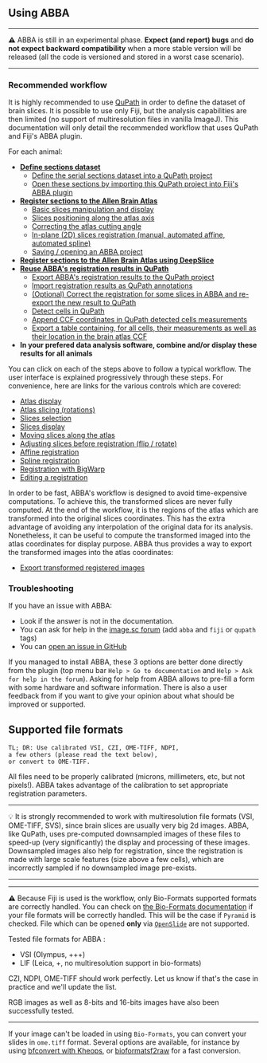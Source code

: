 ## Using ABBA

---

:warning: ABBA is still in an experimental phase. **Expect (and report) bugs** and **do not expect backward compatibility** when a more stable version will be released (all the code is versioned and stored in a worst case scenario).

---

### Recommended workflow
It is highly recommended to use [QuPath](https://qupath.github.io/) in order to define the dataset of brain slices. It is possible to use only Fiji, but the analysis capabilities are then limited (no support of multiresolution files in vanilla ImageJ). This documentation will only detail the recommended workflow that uses QuPath and Fiji's ABBA plugin.
 
For each animal:
* [**Define sections dataset**](create_dataset_and_open.md)
  * [Define the serial sections dataset into a QuPath project](create_dataset_and_open.md)
  * [Open these sections by importing this QuPath project into Fiji's ABBA plugin](create_dataset_and_open.md#abba-navigation)
* [**Register sections to the Allen Brain Atlas**](registration.md)
  * [Basic slices manipulation and display](registration.md)
  * [Slices positioning along the atlas axis](registration.md#first-coarse-positioning)
  * [Correcting the atlas cutting angle](registration.md#correcting-atlas-slicing-orientation)
  * [In-plane (2D) slices registration (manual, automated affine, automated spline)](registration.md#slices-registration)
  * [Saving / opening an ABBA project](registration.md#saving--opening-registrations-results)
* [**Register sections to the Allen Brain Atlas using DeepSlice**](registration_with_deepslice.md)
* [**Reuse ABBA's registration results in QuPath**](qupath_analysis.md)
  * [Export ABBA's registration results to the QuPath project](qupath_analysis.md)
  * [Import registration results as QuPath annotations](qupath_analysis.md#importing-abba-registration-results-in-qupath)
  * [(Optional) Correct the registration for some slices in ABBA and re-export the new result to QuPath](registration.md#editing-a-registration)
  * [Detect cells in QuPath](qupath_analysis.md#analysis-in-qupath)
  * [Append CCF coordinates in QuPath detected cells measurements](qupath_analysis.md#export-result-into-common-coordinates-of-the-allen-brain-atlas-ccfv3)
  * [Export a table containing, for all cells, their measurements as well as their location in the brain atlas CCF](qupath_analysis.md#display-results)
* **In your prefered data analysis software, combine and/or display these results for all animals**

You can click on each of the steps above to follow a typical workflow. The user interface is explained progressively through these steps. For convenience, here are links for the various controls which are covered:
* [Atlas display](create_dataset_and_open.md#allen-brain-atlas-display-options)
* [Atlas slicing (rotations)](registration.md#correcting-atlas-slicing-orientation)
* [Slices selection](registration.md#slices-selection)
* [Slices display](registration.md#slices-display-options)
* [Moving slices along the atlas](registration.md)
* [Adjusting slices before registration (flip / rotate)](registration.md#rotate--flip-slices)
* [Affine registration](registration.md#affine-registration-automated)
* [Spline registration](registration.md#spline-registration-automated)
* [Registration with BigWarp](registration.md#bigwarp-registration-manual)
* [Editing a registration](registration.md#editing-a-registration)

In order to be fast, ABBA's workflow is designed to avoid time-expensive computations. To achieve this, the transformed slices are never fully computed. At the end of the workflow, it is the regions of the atlas which are transformed into the original slices coordinates. This has the extra advantage of avoiding any interpolation of the original data for its analysis. Nonetheless, it can be useful to compute the transformed imaged into the atlas coordinates for display purpose. ABBA thus provides a way to export the transformed images into the atlas coordinates:
* [Export transformed registered images](registration.md#exporting-slices-region-as-imagej-stack)

### Troubleshooting
If you have an issue with ABBA:
* Look if the answer is not in the documentation.
* You can ask for help in the [image.sc forum](TODO) (add `abba` and `fiji` or `qupath` tags)
* You can [open an issue in GitHub](TODO)

If you managed to install ABBA, these 3 options are better done directly from the plugin (top menu bar `Help > Go to documentation` and `Help > Ask for help in the forum`). Asking for help from ABBA allows to pre-fill a form with some hardware and software information. There is also a user feedback from if you want to give your opinion about what should be improved or supported.

## Supported file formats
```
TL; DR: Use calibrated VSI, CZI, OME-TIFF, NDPI, 
a few others (please read the text below), 
or convert to OME-TIFF.
```

All files need to be properly calibrated (microns, millimeters, etc, but not pixels!). ABBA takes advantage of the  calibration to set appropriate registration parameters. 

---

 :bulb: It is strongly recommended to work with multiresolution file formats (VSI, OME-TIFF, SVS), since brain slices are usually very big 2d images. ABBA, like QuPath, uses pre-computed downsampled images of these files to speed-up (very significantly) the display and processing of these images. Downsampled images also help for registration, since the registration is made with large scale features (size above  a few cells), which are incorrectly sampled if no downsampled image pre-exists.

---

---

:warning: Because Fiji is used is the workflow, only Bio-Formats supported formats are correctly handled. You can check on  [the Bio-Formats documentation](https://docs.openmicroscopy.org/bio-formats/6.6.1/supported-formats.html) if your file formats will be correctly handled. This will be the case if `Pyramid` is checked. File which can be opened **only** via [`OpenSlide`](https://openslide.org/) are not supported.

Tested file formats for ABBA :

* VSI (Olympus, +++)
* LIF (Leica, +, no multiresolution support in bio-formats)

CZI, NDPI, OME-TIFF should work perfectly. Let us know if that's the case in practice and we'll update the list.

RGB images as well as 8-bits and 16-bits images have also been successfully tested.

---

If your image can't be loaded in using `Bio-Formats`, you can convert your slides in `ome.tiff` format. Several options are available, for instance by using [bfconvert with Kheops](https://c4science.ch/w/bioimaging_and_optics_platform_biop/image-processing/imagej_tools/ijp-kheops/), or [bioformatsf2raw](https://c4science.ch/w/bioimaging_and_optics_platform_biop/image-processing/qupath/ome-tiff-conversion/) for a fast conversion.